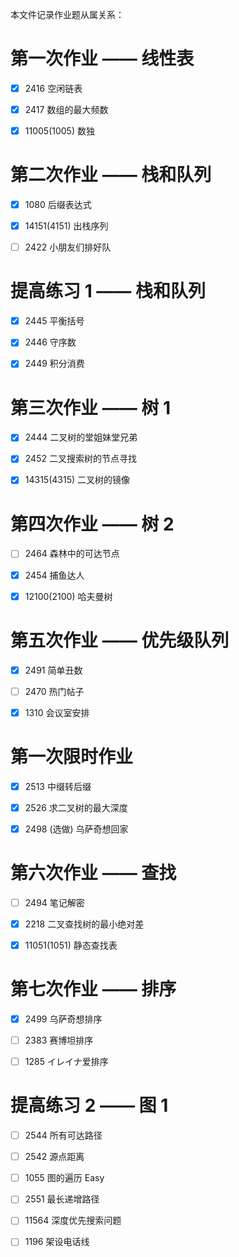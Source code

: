 本文件记录作业题从属关系：

# 第一次作业 —— 线性表

- [x] 2416 空闲链表

- [x] 2417 数组的最大频数

- [x] 11005(1005) 数独

# 第二次作业 —— 栈和队列

- [x] 1080 后缀表达式

- [x] 14151(4151) 出栈序列

- [ ] 2422 小朋友们排好队

# 提高练习 1 —— 栈和队列

- [x] 2445 平衡括号

- [x] 2446 守序数

- [x] 2449 积分消费

# 第三次作业 —— 树 1

- [x] 2444 二叉树的堂姐妹堂兄弟

- [x] 2452 二叉搜索树的节点寻找

- [x] 14315(4315) 二叉树的镜像

# 第四次作业 —— 树 2

- [ ] 2464 森林中的可达节点

- [x] 2454 捕鱼达人

- [x] 12100(2100) 哈夫曼树

# 第五次作业 —— 优先级队列

- [x] 2491 简单丑数

- [ ] 2470 热门帖子

- [x] 1310 会议室安排

# 第一次限时作业

- [x] 2513 中缀转后缀

- [x] 2526 求二叉树的最大深度

- [x] 2498 (选做) 乌萨奇想回家

# 第六次作业 —— 查找

- [ ] 2494 笔记解密

- [x] 2218 二叉查找树的最小绝对差

- [x] 11051(1051) 静态查找表

# 第七次作业 —— 排序

- [x] 2499 乌萨奇想排序

- [ ] 2383 赛博坦排序

- [ ] 1285 イレイナ爱排序

# 提高练习 2 —— 图 1

- [ ] 2544 所有可达路径

- [ ] 2542 源点距离

- [ ] 1055 图的遍历 Easy

- [ ] 2551 最长递增路径

- [ ] 11564 深度优先搜索问题

- [ ] 1196 架设电话线
